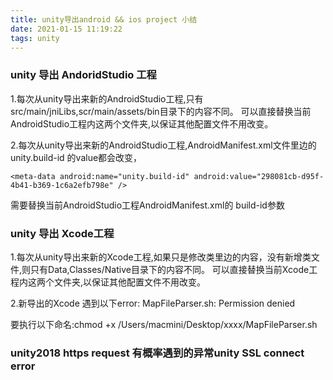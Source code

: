 ```yaml
---
title: unity导出android && ios project 小结
date: 2021-01-15 11:19:22
tags: unity
---
```


### unity 导出 AndoridStudio 工程

1.每次从unity导出来新的AndroidStudio工程,只有src/main/jniLibs,scr/main/assets/bin目录下的内容不同。 可以直接替换当前AndroidStudio工程内这两个文件夹,以保证其他配置文件不用改变。

2.每次从unity导出来新的AndroidStudio工程,AndroidManifest.xml文件里边的unity.build-id 的value都会改变，

```
<meta-data android:name="unity.build-id" android:value="298081cb-d95f-4b41-b369-1c6a2efb798e" />
```

需要替换当前AndroidStudio工程AndroidManifest.xml的 build-id参数

### unity 导出 Xcode工程

1.每次从unity导出来新的Xcode工程,如果只是修改类里边的内容，没有新增类文件,则只有Data,Classes/Native目录下的内容不同。 可以直接替换当前Xcode工程内这两个文件夹,以保证其他配置文件不用改变。

2.新导出的Xcode  遇到以下error: MapFileParser.sh: Permission denied

要执行以下命名:chmod +x  /Users/macmini/Desktop/xxxx/MapFileParser.sh  

### unity2018 https request 有概率遇到的异常unity SSL connect error

